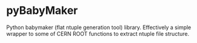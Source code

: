# pyBabyMaker
Python babymaker (flat ntuple generation tool) library. Effectively a simple
wrapper to some of CERN ROOT functions to extract ntuple file structure.
